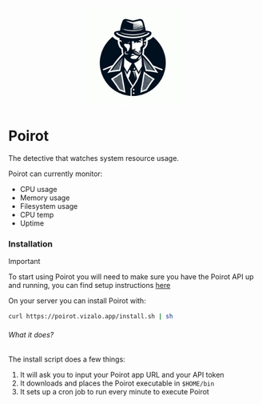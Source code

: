 <p align="center">
    <img src="poirot-logo.png" width="200" height="200"/>
</p>

# Poirot

The detective that watches system resource usage.

Poirot can currently monitor:
* CPU usage
* Memory usage
* Filesystem usage
* CPU temp
* Uptime

### Installation

> [!IMPORTANT]
> To start using Poirot you will need to make sure you have the Poirot API up and running, you can find setup instructions [here](https://github.com/vizalo/poirot-api/blob/main/README.md#installation)

On your server you can install Poirot with:
```sh
curl https://poirot.vizalo.app/install.sh | sh
```

###### What it does?

The install script does a few things:
1. It will ask you to input your Poirot app URL and your API token
2. It downloads and places the Poirot executable in `$HOME/bin`
3. It sets up a cron job to run every minute to execute Poirot

